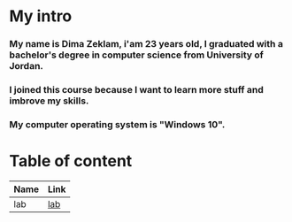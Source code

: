 # My intro
### My name is Dima Zeklam, i'am 23 years old,  I graduated with a bachelor's degree in computer science from University of Jordan.
### I joined this course because I want to learn more stuff and imbrove my skills.
### My computer operating system is "Windows 10".

# Table of content

Name   |  Link
------ | ------
lab | [lab](https://dima-zeklam.github.io/reading-notes/lab1)
    
